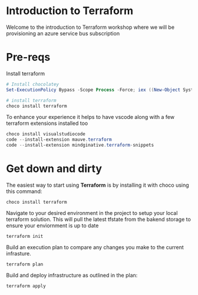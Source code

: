 # Introduction to Terraform

Welcome to the introduction to Terraform workshop where we will be provisioning an azure service bus subscription

# Pre-reqs

Install terraform

```powershell
# Install chocolatey
Set-ExecutionPolicy Bypass -Scope Process -Force; iex ((New-Object System.Net.WebClient).DownloadString('https://chocolatey.org/install.ps1'))

# install terraform
choco install terraform
```

To enhance your experience it helps to have vscode along with a few terraform extensions installed too
```powershell
choco install visualstudiocode
code --install-extension mauve.terraform
code --install-extension mindginative.terraform-snippets
```

# Get down and dirty

The easiest way to start using **Terraform** is by installing it with choco using this command:
```
choco install terraform
```
Navigate to your desired environment in the project to setup your local terraform solution. This will pull the latest tfstate from the bakend storage to ensure your enviornment is up to date
```
terraform init
```
Build an execution plan to compare any changes you make to the current infrasture. 
```
terraform plan
```
Build and deploy infrastructure as outlined in the plan:
```
terraform apply
```